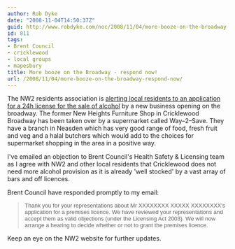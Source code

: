 ```yaml
---
author: Rob Dyke
date: "2008-11-04T14:50:37Z"
guid: http://www.robdyke.com/noc/2008/11/04/more-booze-on-the-broadway-respond-now/
id: 811
tags:
- Brent Council
- cricklewood
- local groups
- mapesbury
title: More booze on the Broadway - respond now!
url: /2008/11/04/more-booze-on-the-broadway-respond-now/
---
```

The NW2 residents association is [alerting local residents to an application for a 24h license for the sale of alcohol](http://www.northwesttwo.co.uk/main/node/17) by a new business opening on the broadway. The former New Heights Furniture Shop in Cricklewood Broadway has been taken over by a supermarket called Way–2–Save. They have a branch in Neasden which has very good range of food, fresh fruit and veg and a halal butchers which would add to the choices for supermarket shopping in the area in a positive way.

I've emailed an objection to Brent Council's Health Safety & Licensing team as I agree with NW2 and other local residents that Cricklewood does not need more alcohol provision as it is already 'well stocked' by a vast array of bars and off licences.

Brent Council have responded promptly to my email:

> <font face="Arial" size="2">Thank you for your representations about Mr XXXXXXXX XXXXX XXXXXXXX's</font> <font face="Arial" size="2">application for a premises licence. We have reviewed your representations and accept them as valid objections (under the Licensing Act 2003). We will now arrange a hearing to decide whether or not to grant the premises licence.</font>

Keep an eye on the NW2 website for further updates.